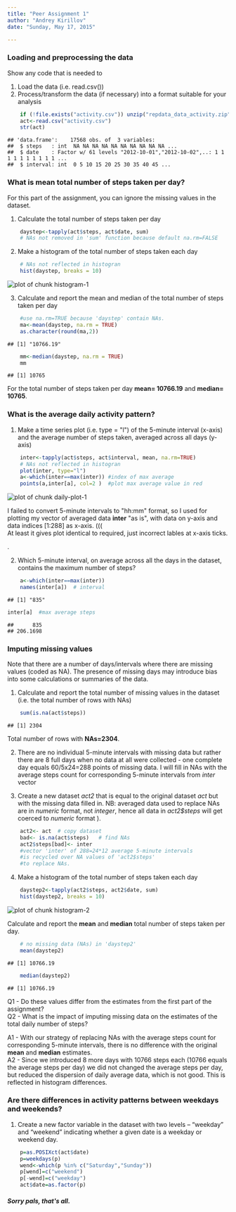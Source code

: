 ```yaml
---
title: "Peer Assignment 1"
author: "Andrey Kirillov"
date: "Sunday, May 17, 2015"

---
```


### Loading and preprocessing the data
Show any code that is needed to   
1.  Load the data (i.e. read.csv())   
2.  Process/transform the data (if necessary) into a format suitable for your analysis


```r
    if (!file.exists("activity.csv")) unzip("repdata_data_activity.zip")
    act<-read.csv("activity.csv")
    str(act)
```

```
## 'data.frame':	17568 obs. of  3 variables:
##  $ steps   : int  NA NA NA NA NA NA NA NA NA NA ...
##  $ date    : Factor w/ 61 levels "2012-10-01","2012-10-02",..: 1 1 1 1 1 1 1 1 1 1 ...
##  $ interval: int  0 5 10 15 20 25 30 35 40 45 ...
```

### What is mean total number of steps taken per day?
For this part of the assignment, you can ignore the missing values in the dataset.

1.  Calculate the total number of steps taken per day

```r
    daystep<-tapply(act$steps, act$date, sum)
    # NAs not removed in 'sum' function because default na.rm=FALSE
```

2.  Make a histogram of the total number of steps taken each day

```r
    # NAs not reflected in histogran
    hist(daystep, breaks = 10)
```

![plot of chunk histogram-1](figure/histogram-1-1.png) 

3.    Calculate and report the mean and median of the total number of steps taken per day

```r
    #use na.rm=TRUE because 'daystep' contain NAs.
    ma<-mean(daystep, na.rm = TRUE)
    as.character(round(ma,2))
```

```
## [1] "10766.19"
```

```r
    mm<-median(daystep, na.rm = TRUE)
    mm
```

```
## [1] 10765
```
For the total number of steps taken per day **mean= 10766.19** and **median= 10765**.  

### What is the average daily activity pattern?
1.  Make a time series plot (i.e. type = "l") of the 5-minute interval (x-axis) and the average number of steps taken, averaged across all days (y-axis)

```r
    inter<-tapply(act$steps, act$interval, mean, na.rm=TRUE)
    # NAs not reflected in histogran
    plot(inter, type="l")
    a<-which(inter==max(inter)) #index of max average
    points(a,inter[a], col=2 )  #plot max average value in red
```

![plot of chunk daily-plot-1](figure/daily-plot-1-1.png) 

I failed to convert 5-minute intervals to "hh:mm" format, so I used for plotting my vector of averaged data **inter** "as is", with data on y-axis and data indices [1:288] as x-axis.  (((   
At least it gives plot identical to required, just incorrect lables at  x-axis ticks.    

.

2.  Which 5-minute interval, on average across all the days in the dataset, contains the maximum number of steps?

```r
    a<-which(inter==max(inter))
    names(inter[a])  # interval
```

```
## [1] "835"
```

```r
inter[a]  #max average steps
```

```
##      835 
## 206.1698
```

### Imputing missing values

Note that there are a number of days/intervals where there are missing values (coded as NA). The presence of missing days may introduce bias into some calculations or summaries of the data.

1.  Calculate and report the total number of missing values in the dataset (i.e. the total number of rows with NAs)

```r
    sum(is.na(act$steps))
```

```
## [1] 2304
```
Total number of rows with **NAs=2304**.

2.  There are no individual 5-minute intervals with missing data but rather there are 8 full days when no data at all were collected - one complete day equals 60/5x24=288 points of missing data. I will fill in NAs with the average steps count for corresponding 5-minute intervals from *inter* vector 

3.    Create a new dataset *act2* that is equal to the original dataset *act*  but with the missing data filled in. NB: averaged data used to replace NAs are in *numeric* format, not *integer*, hence all data in *act2$steps* will get coerced to *numeric* format ). 


```r
    act2<- act  # copy dataset
    bad<- is.na(act$steps)   # find NAs
    act2$steps[bad]<- inter  
    #vector 'inter' of 288=24*12 average 5-minute intervals 
	#is recycled over NA values of 'act2$steps' 
	#to replace NAs.
```

4.  Make a histogram of the total number of steps taken each day

```r
    daystep2<-tapply(act2$steps, act2$date, sum)
    hist(daystep2, breaks = 10)
```

![plot of chunk histogram-2](figure/histogram-2-1.png) 

Calculate and report the **mean** and **median** total number of steps taken per day. 

```r
    # no missing data (NAs) in 'daystep2'
    mean(daystep2)
```

```
## [1] 10766.19
```

```r
    median(daystep2)
```

```
## [1] 10766.19
```

Q1 - Do these values differ from the estimates from the first part of the assignment?   
Q2 - What is the impact of imputing missing data on the estimates of the total daily number of steps? 

A1 - With our strategy of replacing NAs with the average steps count for corresponding 5-minute intervals, there is no difference with the original **mean** and **median** estimates.   
A2 - Since we introduced 8 more days with 10766 steps each (10766 equals the average steps per day) we did not changed the average steps per day, but reduced the dispersion of daily average data, which is not good. This is reflected in histogram differences.

  
### Are there differences in activity patterns between weekdays and weekends?   

1.  Create a new factor variable in the dataset with two levels – “weekday” and “weekend” indicating whether a given date is a weekday or weekend day.


```r
    p=as.POSIXct(act$date)
    p=weekdays(p)
    wend<-which(p %in% c("Saturday","Sunday"))
    p[wend]=c("weekend")
    p[-wend]=c("weekday")
    act$date=as.factor(p)
```


####   *Sorry pals, that's all.*    


 



